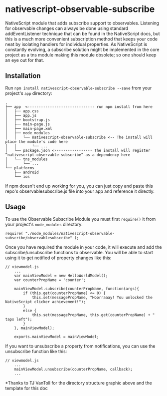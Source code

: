 # nativescript-observable-subscribe

NativeScript module that adds subscribe support to observables. Listening for observable changes can always be done using standard addEventListener technique that can be found in the NativeScript docs, but this is a much more convenient subscription method that keeps your code neat by isolating handlers for individual properties.
As NativeScript is constantly evolving, a subscribe solution might be implemented in the core project as a tns module making this module obsolete; so one should keep an eye out for that.

## Installation

Run `npm install nativescript-observable-subscribe --save` from your project's `app` directory:

```
.
├── app  <------------------------------ run npm install from here
│   ├── app.css
│   ├── app.js
│   ├── bootstrap.js
│   ├── main-page.js
│   ├── main-page.xml
│   ├── node_modules
│   │   └── nativescript-observable-subscribe <-- The install will place the module's code here
│   │       └── ...
│   └── package.json <----------------- The install will register “nativescript-observable-subscribe” as a dependency here
│   └── tns_modules
│       └── ...
└── platforms
    ├── android
    └── ios
```


If npm doesn't end up working for you, you can just copy and paste this repo's observablesubscribe.js file into your app and reference it directly.


## Usage

To use the  Observable Subscribe Module you must first `require()` it from your project's `node_modules` directory:

```
require( "./node_modules/nativescript-observable-subscribe/observablesubscribe" );
```

Once you have required the module in your code, it will execute and add the subscribe/unsubscribe functions to observable. You will be able to start using it to get notified of property changes like this:


```
// viewmodel.js
	...
    var mainViewModel = new HelloWorldModel();
	var counterPropName = 'counter';

	mainViewModel.subscribe(counterPropName, function(args){
		if (this.get(counterPropName) <= 0) {
			this.set(messagePropName, "Hoorraaay! You unlocked the NativeScript clicker achievement!");
		}
		else {
			this.set(messagePropName, this.get(counterPropName) + " taps left");
		} 
	}, mainViewModel);

	exports.mainViewModel = mainViewModel;
```

If you want to unsubscribe a property from notifications, you can use the unsubscribe function like this:


```
// viewmodel.js
	...
	mainViewModel.unsubscribe(counterPropName, callback);
	...
```


*Thanks to TJ VanToll for the directory structure graphic above and the template for this doc